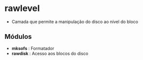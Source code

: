 # rawlevel
- Camada que permite a manipulação do disco ao nível do bloco

## Módulos
- **mksofs**  : Formatador
- **rawdisk** : Acesso aos blocos do disco


 
